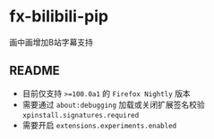 # fx-bilibili-pip
画中画增加B站字幕支持

## README
* 目前仅支持 `>=100.0a1` 的 `Firefox Nightly` 版本
* 需要通过 `about:debugging` 加载或关闭扩展签名校验`xpinstall.signatures.required`
* 需要开启 `extensions.experiments.enabled`
